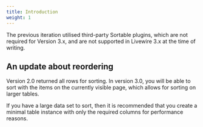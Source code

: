 ```yaml
---
title: Introduction
weight: 1
---
```


The previous iteration utilised third-party Sortable plugins, which are not required for Version 3.x, and are not supported in Livewire 3.x at the time of writing.

## An update about reordering

Version 2.0 returned all rows for sorting.  In version 3.0, you will be able to sort with the items on the currently visible page, which allows for sorting on larger tables.  

If you have a large data set to sort, then it is recommended that you create a minimal table instance with only the required columns for performance reasons.

